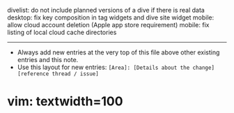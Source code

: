 divelist: do not include planned versions of a dive if there is real data
desktop: fix key composition in tag widgets and dive site widget
mobile: allow cloud account deletion (Apple app store requirement)
mobile: fix listing of local cloud cache directories

---
* Always add new entries at the very top of this file above other existing entries and this note.
* Use this layout for new entries: `[Area]: [Details about the change] [reference thread / issue]`
# vim: textwidth=100

